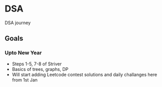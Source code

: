 # DSA

DSA journey

## Goals

### Upto New Year

- Steps 1-5, 7-8 of Striver
- Basics of trees, graphs, DP
- Will start adding Leetcode contest solutions and daily challanges here from 1st Jan
